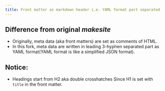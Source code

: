 ```yaml
---
title: Front matter as markdown header i.e. YAML format part separated with 3 hyphens('---') before and after the header part
---
```

<!-- title: Front matter in HTML comment -->
## Difference from original *makesite*
- Originally, meta data (aka front matters) are set as comments of HTML.
- In this fork, meta data are written in leading 3-hyphen separated part as YAML format(YAML format is like a simplified JSON format).

## Notice:
- Headings start from H2 aka double crosshatches
 Since H1 is set with `title` in the front matter.
